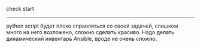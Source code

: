check start

---

python script будет плохо справляться со своей задачей, слишком много на него возложено, сложно сделать красиво. 
Надо делать динамический инвентарь Ansible, вроде не очень сложно.


